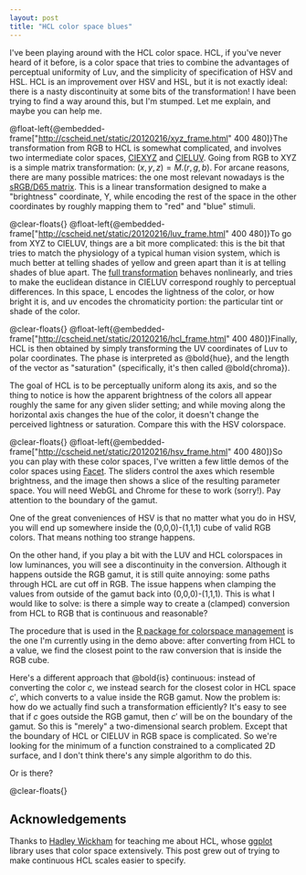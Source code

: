 ```yaml
---
layout: post
title: "HCL color space blues"
---
```


I've been playing around with the HCL color space. HCL, if you've
never heard of it before, is a color space that tries to combine the
advantages of perceptual uniformity of Luv, and the simplicity of
specification of HSV and HSL. HCL is an improvement over HSV and HSL,
but it is not exactly ideal: there is a nasty discontinuity at some
bits of the transformation! I have been trying to find a way around
this, but I'm stumped. Let me explain, and maybe you can help me.

@float-left{@embedded-frame["http://cscheid.net/static/20120216/xyz_frame.html" 400 480]}The transformation from RGB to HCL is somewhat complicated, and
involves two intermediate color spaces,
[CIEXYZ](http://en.wikipedia.org/wiki/CIE_1931_color_space) and
[CIELUV](http://en.wikipedia.org/wiki/CIELUV).
Going from RGB to XYZ is a simple matrix transformation: $(x,y,z) = M
. (r,g,b)$. For arcane reasons, there are many possible matrices: the
one most relevant nowadays is the
[sRGB/D65
matrix](http://www.brucelindbloom.com/index.html?Eqn_XYZ_to_RGB.html). This is a linear transformation designed to make a
"brightness" coordinate, Y, while encoding the rest of the space in
the other coordinates by roughly mapping them to "red" and "blue"
stimuli.

@clear-floats{}
@float-left{@embedded-frame["http://cscheid.net/static/20120216/luv_frame.html" 400 480]}To go from XYZ to CIELUV, things are a bit more complicated: this is
the bit that tries to match the physiology of a typical human vision
system, which is much better at telling shades
of yellow and green apart than it is at telling shades of blue
apart. The [full
transformation](http://en.wikipedia.org/wiki/CIELUV) behaves nonlinearly, and tries to make the euclidean
distance in CIELUV correspond roughly to perceptual differences. In
this space, L encodes the lightness of the color, or how bright it is,
and uv encodes the chromaticity portion: the particular tint or shade
of the color.

@clear-floats{}
@float-left{@embedded-frame["http://cscheid.net/static/20120216/hcl_frame.html" 400 480]}Finally, HCL is then obtained by simply transforming the UV
coordinates of Luv to polar coordinates. The phase is interpreted as
@bold{hue}, and the length of the vector as "saturation"
(specifically, it's then called @bold{chroma}). 

The goal of HCL is to be perceptually uniform along its axis, and so
the thing to notice is how the apparent brightness of the colors all
appear roughly the same for any given slider setting; and while moving
along the horizontal axis changes the hue of the color, it doesn't
change the perceived lightness or saturation. Compare this with the
HSV colorspace.


@clear-floats{}
@float-left{@embedded-frame["http://cscheid.net/static/20120216/hsv_frame.html" 400 480]}So you can play with these color spaces, I've written a few little
demos of the color spaces using
[Facet](http://cscheid.github.com/facet/). The sliders control
the axes which resemble brightness, and the image then shows a slice
of the resulting parameter space. You will need WebGL and Chrome for
these to work (sorry!). Pay attention to the boundary of the gamut.

One of the great conveniences of HSV is that no matter what you do in
HSV, you will end up somewhere inside the (0,0,0)-(1,1,1) cube of
valid RGB colors. That means nothing too strange happens. 

On the other hand, if you play a bit with the LUV and HCL colorspaces
in low luminances, you will see a discontinuity in the
conversion. Although it happens outside the RGB gamut, it is still
quite annoying: some paths through HCL are cut off in RGB. The issue
happens when clamping the values from outside of the gamut back into
(0,0,0)-(1,1,1). This is what I would like to solve: is there a simple
way to create a (clamped) conversion from HCL to RGB that is
continuous and reasonable?

The procedure that is used in the
[R
package for colorspace management](http://cran.r-project.org/web/packages/colorspace/index.html) is the one I'm currently using in
the demo above: after converting from HCL to a value, we find the
closest point to the raw conversion that is inside the RGB cube.

Here's a different approach that @bold{is} continuous: instead of
converting the color $c$, we instead search for the closest color in
HCL space $c'$, which converts to a value inside the RGB gamut. Now
the problem is: how do we actually find such a transformation
efficiently? It's easy to see that if $c$ goes outside the RGB gamut,
then $c'$ will be on the boundary of the gamut. So this is "merely"
a two-dimensional search problem. Except that the boundary of HCL or
CIELUV in RGB space is complicated. So we're looking for the minimum
of a function constrained to a complicated 2D surface, and I don't
think there's any simple algorithm to do this.

Or is there?

@clear-floats{}

## Acknowledgements

Thanks to [Hadley Wickham](http://had.co.nz/) for teaching me
about HCL, whose [ggplot](http://had.co.nz/ggplot/) library
uses that color space extensively. This post grew out of trying to
make continuous HCL scales easier to specify.
